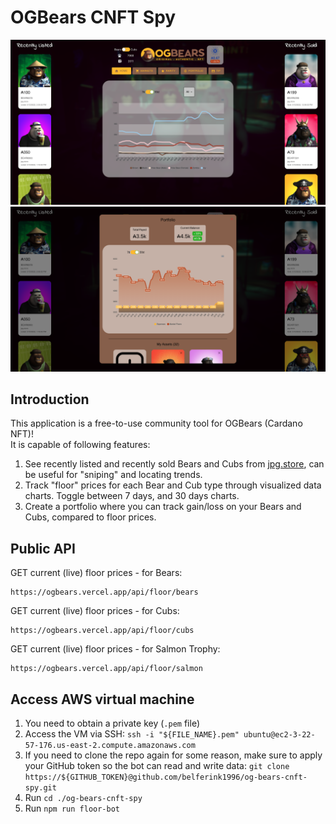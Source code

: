 # OGBears CNFT Spy

<img src='./docs/preview.png' />

<img src='./docs/preview_portfolio.png' />

## Introduction

This application is a free-to-use community tool for OGBears (Cardano NFT)!<br />
It is capable of following features:

1. See recently listed and recently sold Bears and Cubs from [jpg.store](https://jpg.store), can be useful for "sniping" and locating trends.
2. Track "floor" prices for each Bear and Cub type through visualized data charts. Toggle between 7 days, and 30 days charts.
3. Create a portfolio where you can track gain/loss on your Bears and Cubs, compared to floor prices.

## Public API

GET current (live) floor prices - for Bears:
```
https://ogbears.vercel.app/api/floor/bears
```

GET current (live) floor prices - for Cubs:
```
https://ogbears.vercel.app/api/floor/cubs
```

GET current (live) floor prices - for Salmon Trophy:
```
https://ogbears.vercel.app/api/floor/salmon
```

## Access AWS virtual machine

1. You need to obtain a private key (`.pem` file)
2. Access the VM via SSH: `ssh -i "${FILE_NAME}.pem" ubuntu@ec2-3-22-57-176.us-east-2.compute.amazonaws.com`
3. If you need to clone the repo again for some reason, make sure to apply your GitHub token so the bot can read and write data: `git clone https://${GITHUB_TOKEN}@github.com/belferink1996/og-bears-cnft-spy.git`
4. Run `cd ./og-bears-cnft-spy`
5. Run `npm run floor-bot`

